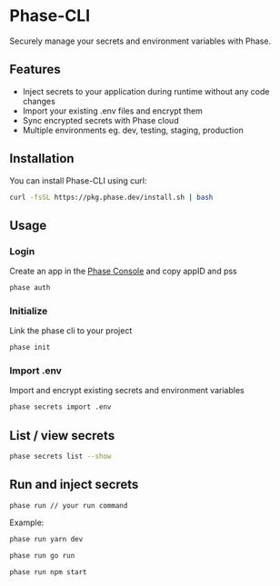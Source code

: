 # Phase-CLI

Securely manage your secrets and environment variables with Phase.

## Features

- Inject secrets to your application during runtime without any code changes
- Import your existing .env files and encrypt them
- Sync encrypted secrets with Phase cloud
- Multiple environments eg. dev, testing, staging, production

## Installation

You can install Phase-CLI using curl:

```bash
curl -fsSL https://pkg.phase.dev/install.sh | bash
```

## Usage

### Login

Create an app in the [Phase Console](https://console.phase.dev) and copy appID and pss

```bash
phase auth
```

### Initialize

Link the phase cli to your project

```bash
phase init
```

### Import .env

Import and encrypt existing secrets and environment variables

```bash
phase secrets import .env
```

## List / view secrets

```bash
phase secrets list --show
```

## Run and inject secrets

`phase run // your run command`

Example:

```bash
phase run yarn dev
```

```bash
phase run go run
```

```bash
phase run npm start
```

